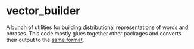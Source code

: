 # vector_builder

A bunch of utilities for building distributional representations of words and phrases. This code mostly glues together other packages and converts their output to the [same format](https://github.com/mbatchkarov/DiscoUtils). 
